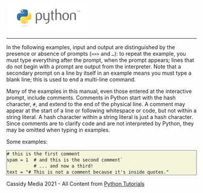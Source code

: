 
![Python Logo](./assets/python-logo.png)
___
In the following examples, input and output are distinguished by the presence or absence of prompts (*`>>>`* and  *`…`*): to repeat the example, you must type everything after the prompt, when the prompt appears; lines that do not begin with a prompt are output from the interpreter. Note that a secondary prompt on a line by itself in an example means you must type a blank line; this is used to end a multi-line command.

Many of the examples in this manual, even those entered at the interactive prompt, include comments. Comments in Python start with the hash character, *`#`*, and extend to the end of the physical line. A comment may appear at the start of a line or following whitespace or code, but not within a string literal. A hash character within a string literal is just a hash character. Since comments are to clarify code and are not interpreted by Python, they may be omitted when typing in examples.

Some examples:

<pre style="background: beige; border: 1px solid gray"><code class="py"># this is the first comment
spam = 1  # and this is the second comment`
          # ... and now a third!
text = "# This is not a comment because it's inside quotes."
</code></pre>

Cassidy Media 2021 - All Content from [Python Tutorials](https://docs.python.org/3/tutorial/index.html)